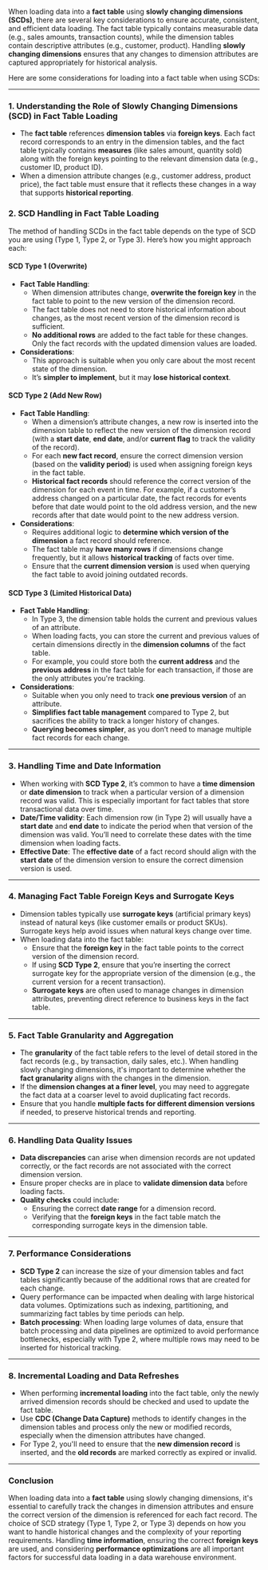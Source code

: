 When loading data into a **fact table** using **slowly changing dimensions (SCDs)**, there are several key considerations to ensure accurate, consistent, and efficient data loading. The fact table typically contains measurable data (e.g., sales amounts, transaction counts), while the dimension tables contain descriptive attributes (e.g., customer, product). Handling **slowly changing dimensions** ensures that any changes to dimension attributes are captured appropriately for historical analysis.

Here are some considerations for loading into a fact table when using SCDs:

---

### 1. **Understanding the Role of Slowly Changing Dimensions (SCD) in Fact Table Loading**
   - The **fact table** references **dimension tables** via **foreign keys**. Each fact record corresponds to an entry in the dimension tables, and the fact table typically contains **measures** (like sales amount, quantity sold) along with the foreign keys pointing to the relevant dimension data (e.g., customer ID, product ID).
   - When a dimension attribute changes (e.g., customer address, product price), the fact table must ensure that it reflects these changes in a way that supports **historical reporting**.

### 2. **SCD Handling in Fact Table Loading**
   The method of handling SCDs in the fact table depends on the type of SCD you are using (Type 1, Type 2, or Type 3). Here’s how you might approach each:

#### **SCD Type 1 (Overwrite)**
   - **Fact Table Handling**: 
     - When dimension attributes change, **overwrite the foreign key** in the fact table to point to the new version of the dimension record. 
     - The fact table does not need to store historical information about changes, as the most recent version of the dimension record is sufficient.
     - **No additional rows** are added to the fact table for these changes. Only the fact records with the updated dimension values are loaded.
   - **Considerations**:
     - This approach is suitable when you only care about the most recent state of the dimension.
     - It’s **simpler to implement**, but it may **lose historical context**.

#### **SCD Type 2 (Add New Row)**
   - **Fact Table Handling**:
     - When a dimension’s attribute changes, a new row is inserted into the dimension table to reflect the new version of the dimension record (with a **start date**, **end date**, and/or **current flag** to track the validity of the record).
     - For each **new fact record**, ensure the correct dimension version (based on the **validity period**) is used when assigning foreign keys in the fact table.
     - **Historical fact records** should reference the correct version of the dimension for each event in time. For example, if a customer’s address changed on a particular date, the fact records for events before that date would point to the old address version, and the new records after that date would point to the new address version.
   - **Considerations**:
     - Requires additional logic to **determine which version of the dimension** a fact record should reference.
     - The fact table may **have many rows** if dimensions change frequently, but it allows **historical tracking** of facts over time.
     - Ensure that the **current dimension version** is used when querying the fact table to avoid joining outdated records.

#### **SCD Type 3 (Limited Historical Data)**
   - **Fact Table Handling**:
     - In Type 3, the dimension table holds the current and previous values of an attribute. 
     - When loading facts, you can store the current and previous values of certain dimensions directly in the **dimension columns** of the fact table.
     - For example, you could store both the **current address** and the **previous address** in the fact table for each transaction, if those are the only attributes you're tracking.
   - **Considerations**:
     - Suitable when you only need to track **one previous version** of an attribute.
     - **Simplifies fact table management** compared to Type 2, but sacrifices the ability to track a longer history of changes.
     - **Querying becomes simpler**, as you don’t need to manage multiple fact records for each change.

---

### 3. **Handling Time and Date Information**
   - When working with **SCD Type 2**, it’s common to have a **time dimension** or **date dimension** to track when a particular version of a dimension record was valid. This is especially important for fact tables that store transactional data over time.
   - **Date/Time validity**: Each dimension row (in Type 2) will usually have a **start date** and **end date** to indicate the period when that version of the dimension was valid. You’ll need to correlate these dates with the time dimension when loading facts.
   - **Effective Date**: The **effective date** of a fact record should align with the **start date** of the dimension version to ensure the correct dimension version is used.

---

### 4. **Managing Fact Table Foreign Keys and Surrogate Keys**
   - Dimension tables typically use **surrogate keys** (artificial primary keys) instead of natural keys (like customer emails or product SKUs). Surrogate keys help avoid issues when natural keys change over time.
   - When loading data into the fact table:
     - Ensure that the **foreign key** in the fact table points to the correct version of the dimension record.
     - If using **SCD Type 2**, ensure that you’re inserting the correct surrogate key for the appropriate version of the dimension (e.g., the current version for a recent transaction).
     - **Surrogate keys** are often used to manage changes in dimension attributes, preventing direct reference to business keys in the fact table.

---

### 5. **Fact Table Granularity and Aggregation**
   - The **granularity** of the fact table refers to the level of detail stored in the fact records (e.g., by transaction, daily sales, etc.). When handling slowly changing dimensions, it's important to determine whether the **fact granularity** aligns with the changes in the dimension.
   - If the **dimension changes at a finer level**, you may need to aggregate the fact data at a coarser level to avoid duplicating fact records.
   - Ensure that you handle **multiple facts for different dimension versions** if needed, to preserve historical trends and reporting.

---

### 6. **Handling Data Quality Issues**
   - **Data discrepancies** can arise when dimension records are not updated correctly, or the fact records are not associated with the correct dimension version.
   - Ensure proper checks are in place to **validate dimension data** before loading facts.
   - **Quality checks** could include:
     - Ensuring the correct **date range** for a dimension record.
     - Verifying that the **foreign keys** in the fact table match the corresponding surrogate keys in the dimension table.

---

### 7. **Performance Considerations**
   - **SCD Type 2** can increase the size of your dimension tables and fact tables significantly because of the additional rows that are created for each change.
   - Query performance can be impacted when dealing with large historical data volumes. Optimizations such as indexing, partitioning, and summarizing fact tables by time periods can help.
   - **Batch processing**: When loading large volumes of data, ensure that batch processing and data pipelines are optimized to avoid performance bottlenecks, especially with Type 2, where multiple rows may need to be inserted for historical tracking.

---

### 8. **Incremental Loading and Data Refreshes**
   - When performing **incremental loading** into the fact table, only the newly arrived dimension records should be checked and used to update the fact table.
   - Use **CDC (Change Data Capture)** methods to identify changes in the dimension tables and process only the new or modified records, especially when the dimension attributes have changed.
   - For Type 2, you'll need to ensure that the **new dimension record** is inserted, and the **old records** are marked correctly as expired or invalid.

---

### **Conclusion**
When loading data into a **fact table** using slowly changing dimensions, it's essential to carefully track the changes in dimension attributes and ensure the correct version of the dimension is referenced for each fact record. The choice of SCD strategy (Type 1, Type 2, or Type 3) depends on how you want to handle historical changes and the complexity of your reporting requirements. Handling **time information**, ensuring the correct **foreign keys** are used, and considering **performance optimizations** are all important factors for successful data loading in a data warehouse environment.
